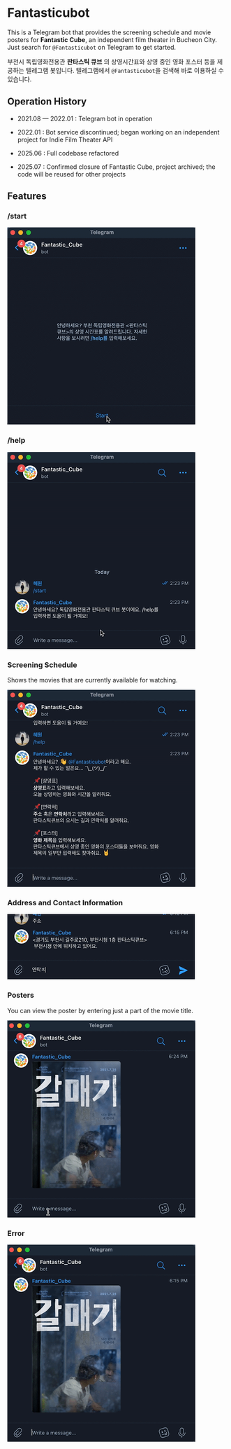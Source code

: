 # Fantasticubot

This is a Telegram bot that provides the screening schedule and movie posters for **Fantastic Cube**, an independent film theater in Bucheon City. Just search for `@Fantasticubot` on Telegram to get started.

부천시 독립영화전용관 **판타스틱 큐브** 의 상영시간표와 상영 중인 영화 포스터 등을 제공하는 텔레그램 봇입니다. 텔레그램에서 `@Fantasticubot`을 검색해 바로 이용하실 수 있습니다.

## Operation History
- 2021.08 — 2022.01 : Telegram bot in operation

- 2022.01 : Bot service discontinued; began working on an independent project for Indie Film Theater API

- 2025.06 : Full codebase refactored

- 2025.07 : Confirmed closure of Fantastic Cube, project archived; the code will be reused for other projects

## Features

### **/start**

![start](https://raw.githubusercontent.com/hwahyeon/fantasticubot/refs/heads/readme/images/feature-start.gif)

### **/help**

![help](https://raw.githubusercontent.com/hwahyeon/fantasticubot/refs/heads/readme/images/feature-help.gif)

### **Screening Schedule**

Shows the movies that are currently available for watching.

![table](https://raw.githubusercontent.com/hwahyeon/fantasticubot/refs/heads/readme/images/feature-schedule.gif)

### **Address and Contact Information**

![addr](https://raw.githubusercontent.com/hwahyeon/fantasticubot/refs/heads/readme/images/feature-contact.gif)

### **Posters**

You can view the poster by entering just a part of the movie title.

![poster](https://raw.githubusercontent.com/hwahyeon/fantasticubot/refs/heads/readme/images/feature-posters.gif)

### **Error**

![error](https://raw.githubusercontent.com/hwahyeon/fantasticubot/refs/heads/readme/images/feature-error.gif)
